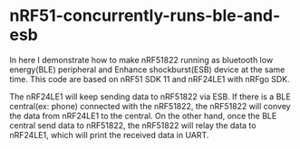 # nRF51-concurrently-runs-ble-and-esb
In here I demonstrate how to make nRF51822 running as bluetooth low energy(BLE) peripheral and Enhance shockburst(ESB) device at the same time. This code are based on nRF51 SDK 11 and nRF24LE1 with nRFgo SDK. 

The nRF24LE1 will keep sending data to nRF51822 via ESB. If there is a BLE central(ex: phone) connected with the nRF51822, the nRF51822 will convey the data from nRF24LE1 to the central.
On the other hand, once the BLE central send data to nRF51822, the nRF51822 will relay the data to nRF24LE1, which will print the received data in UART.
